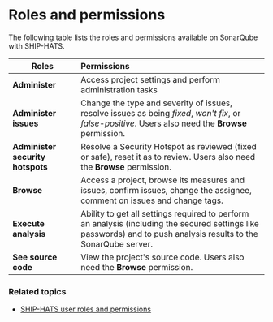 # Roles and permissions

The following table lists the roles and permissions available on SonarQube with SHIP-HATS. 

| **Roles**     | **Permissions** |
| ------------- |:-------------|
| **Administer** | Access project settings and perform administration tasks|
| **Administer issues**    | Change the type and severity of issues, resolve issues as being *fixed*, *won't fix*, or *false-positive*. Users also need the **Browse** permission.|
| **Administer security hotspots**      |Resolve a Security Hotspot as reviewed (fixed or safe), reset it as to review. Users also need the **Browse** permission.|
| **Browse**      |    Access a project, browse its measures and issues, confirm issues, change the assignee, comment on issues and change tags.  |
|     **Execute analysis**          |Ability to get all settings required to perform an analysis (including the secured settings like passwords) and to push analysis results to the SonarQube server.|
|**See source code**|View the project's source code. Users also need the **Browse** permission.|

### Related topics

- [SHIP-HATS user roles and permissions](https://docs.developer.tech.gov.sg/docs/ship-hats-portal/#/user-roles-and-permissions)
